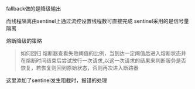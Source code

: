 fallback做的是降级输出

而线程隔离由sentinel上通过流控设置线程数可直接完成
sentinel采用的是信号量隔离

熔断降级的策略
>如何回归
> 熔断器查看失败阈值的比例，当到达一定阈值后进入熔断状态并在熔断时间结束后尝试放行一次请求,以这一次请求的结果来判断服务是否恢复，若恢复则回到原始状态，否则再次进入断路器


这里添加了sentinel发生阻截时，报错的处理